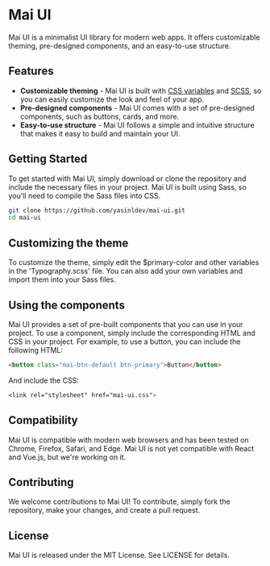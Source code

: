# Mai UI

Mai UI is a minimalist UI library for modern web apps. 
It offers customizable theming, pre-designed components, and an easy-to-use structure.

## Features
* **Customizable theming** - Mai UI is built with [CSS variables](https://developer.mozilla.org/en-US/docs/Web/CSS/Using_CSS_custom_properties) and [SCSS](https://sass-lang.com/), so you can easily customize the look and feel of your app.
* **Pre-designed components** - Mai UI comes with a set of pre-designed components, such as buttons, cards, and more.
* **Easy-to-use structure** -  Mai UI follows a simple and intuitive structure that makes it easy to build and maintain your UI.

## Getting Started
To get started with Mai UI, simply download or clone the repository and include the necessary files in your project. 
Mai UI is built using Sass, so you'll need to compile the Sass files into CSS.

```bash
git clone https://github.com/yasinldev/mai-ui.git
cd mai-ui
```

## Customizing the theme
To customize the theme, simply edit the $primary-color and other variables in the 'Typography.scss' file. You can also add your own variables and import them into your Sass files.

## Using the components
Mai UI provides a set of pre-built components that you can use in your project. To use a component, simply include the corresponding HTML and CSS in your project. For example, to use a button, you can include the following HTML:
```html
<button class="mai-btn-default btn-primary">Button</button>
```
And include the CSS:
```css
<link rel="stylesheet" href="mai-ui.css">
```

## Compatibility
Mai UI is compatible with modern web browsers and has been tested on Chrome, Firefox, Safari, and Edge. Mai UI is not yet compatible with React and Vue.js, but we're working on it.

## Contributing
We welcome contributions to Mai UI! To contribute, simply fork the repository, make your changes, and create a pull request.

## License
Mai UI is released under the MIT License. See LICENSE for details.
